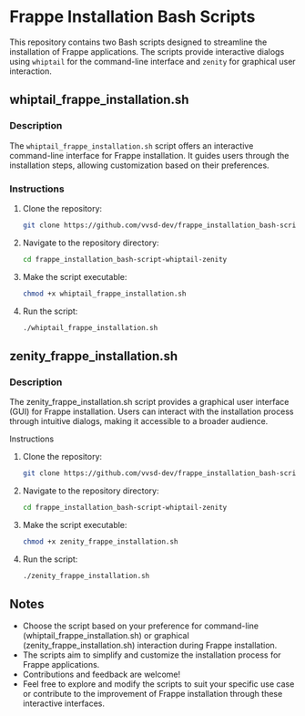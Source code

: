 # Frappe Installation Bash Scripts

This repository contains two Bash scripts designed to streamline the installation of Frappe applications. The scripts provide interactive dialogs using `whiptail` for the command-line interface and `zenity` for graphical user interaction.

## whiptail_frappe_installation.sh

### Description
The `whiptail_frappe_installation.sh` script offers an interactive command-line interface for Frappe installation. It guides users through the installation steps, allowing customization based on their preferences.

### Instructions
1. Clone the repository:
   ```bash
   git clone https://github.com/vvsd-dev/frappe_installation_bash-script-whiptail-zenity.git

2. Navigate to the repository directory:
   ```bash
   cd frappe_installation_bash-script-whiptail-zenity
3. Make the script executable:
   ```bash
   chmod +x whiptail_frappe_installation.sh
4. Run the script:
   ```bash
   ./whiptail_frappe_installation.sh

## zenity_frappe_installation.sh

### Description
The zenity_frappe_installation.sh script provides a graphical user interface (GUI) for Frappe installation. Users can interact with the installation process through intuitive dialogs, making it accessible to a broader audience.

Instructions
1. Clone the repository:
   ```bash
   git clone https://github.com/vvsd-dev/frappe_installation_bash-script-whiptail-zenity.git

2. Navigate to the repository directory:
   ```bash
   cd frappe_installation_bash-script-whiptail-zenity

3. Make the script executable:
   ```bash
   chmod +x zenity_frappe_installation.sh

4. Run the script:
   ```bash
   ./zenity_frappe_installation.sh

## Notes

* Choose the script based on your preference for command-line (whiptail_frappe_installation.sh) or graphical (zenity_frappe_installation.sh) interaction during Frappe installation.
* The scripts aim to simplify and customize the installation process for Frappe applications.
* Contributions and feedback are welcome!
* Feel free to explore and modify the scripts to suit your specific use case or contribute to the improvement of Frappe installation through these interactive interfaces.
